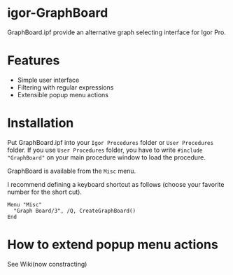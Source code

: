 # igor-GraphBoard
GraphBoard.ipf provide an alternative graph selecting interface for Igor Pro.

# Features

- Simple user interface
- Filtering with regular expressions
- Extensible popup menu actions

# Installation

Put GraphBoard.ipf into your `Igor Procedures` folder or `User Procedures` folder.
If you use `User Procedures` folder, you have to write `#include "GraphBoard"` on your main procedure window to load the procedure. 

GraphBoard is available from the `Misc` menu.

I recommend defining a keyboard shortcut as follows (choose your favorite number for the short cut).

```igorpro
Menu "Misc"
  "Graph Board/3", /Q, CreateGraphBoard()
End
```

# How to extend popup menu actions
See Wiki(now constracting)
